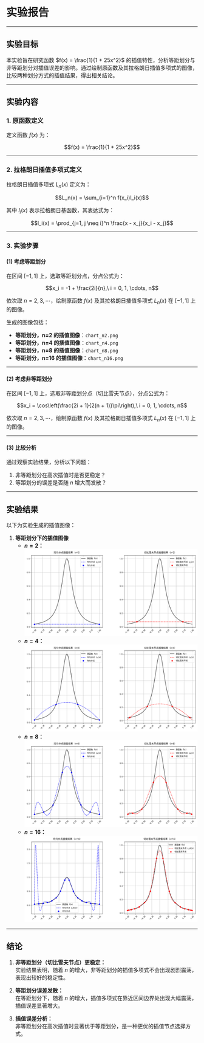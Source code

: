 # **实验报告**

---

## **实验目标**

本实验旨在研究函数 $f(x) = \frac{1}{1 + 25x^2}$ 的插值特性，分析等距划分与非等距划分对插值误差的影响。通过绘制原函数及其拉格朗日插值多项式的图像，比较两种划分方式的插值结果，得出相关结论。

---

## **实验内容**

### **1. 原函数定义**

定义函数 $f(x)$ 为：

$$f(x) = \frac{1}{1 + 25x^2}$$

---

### **2. 拉格朗日插值多项式定义**

拉格朗日插值多项式 $L_n(x)$ 定义为：

$$L_n(x) = \sum_{i=1}^n f(x_i)l_i(x)$$

其中 $l_i(x)$ 表示拉格朗日基函数，其表达式为：

$$l_i(x) = \prod_{j=1, j \neq i}^n \frac{x - x_j}{x_i - x_j}$$

---

### **3. 实验步骤**

#### **(1) 考虑等距划分**

在区间 $[-1, 1]$ 上，选取等距划分点，分点公式为：

$$x_i = -1 + \frac{2i}{n},\ i = 0, 1, \cdots, n$$

依次取 $n = 2, 3, \cdots$，绘制原函数 $f(x)$ 及其拉格朗日插值多项式 $L_n(x)$ 在 $[-1, 1]$ 上的图像。

生成的图像包括：
- **等距划分，n=2 的插值图像**：`chart_n2.png`
- **等距划分，n=4 的插值图像**：`chart_n4.png`
- **等距划分，n=8 的插值图像**：`chart_n8.png`
- **等距划分，n=16 的插值图像**：`chart_n16.png`

---

#### **(2) 考虑非等距划分**

在区间 $[-1, 1]$ 上，选取非等距划分点（切比雪夫节点），分点公式为：

$$x_i = \cos\left(\frac{2i + 1}{2(n + 1)}\pi\right),\ i = 0, 1, \cdots, n$$

依次取 $n = 2, 3, \cdots$，绘制原函数 $f(x)$ 及其拉格朗日插值多项式 $L_n(x)$ 在 $[-1, 1]$ 上的图像。

---

#### **(3) 比较分析**

通过观察实验结果，分析以下问题：
1. 非等距划分在高次插值时是否更稳定？
2. 等距划分的误差是否随 $n$ 增大而发散？

---

## **实验结果**

以下为实验生成的插值图像：

1. **等距划分下的插值图像**
   - **$n=2$：**  
     ![chart_n2](chart_issue1/chart_n2.png)
   - **$n=4$：**  
     ![chart_n4](chart_issue1/chart_n4.png)
   - **$n=8$：**  
     ![chart_n8](chart_issue1/chart_n8.png)
   - **$n=16$：**  
     ![chart_n16](chart_issue1/chart_n16.png)

---

## **结论**

1. **非等距划分（切比雪夫节点）更稳定：**  
   实验结果表明，随着 $n$ 的增大，非等距划分的插值多项式不会出现剧烈震荡，表现出较好的稳定性。

2. **等距划分误差发散：**  
   在等距划分下，随着 $n$ 的增大，插值多项式在靠近区间边界处出现大幅震荡，插值误差显著增大。

3. **插值误差分析：**  
   非等距划分在高次插值时显著优于等距划分，是一种更优的插值节点选择方式。

